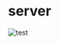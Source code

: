 # server
![test](https://github.com/sodji98/server/suites/7701131680/artifacts/322032255/badge.svg)
